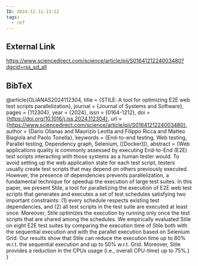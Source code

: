 ```yaml
---
ID: 2024-12-11-13:52
tags:
  - ref
---
```

## External Link
https://www.sciencedirect.com/science/article/pii/S0164121224003480?dgcid=rss_sd_all

## BibTeX

@article{OLIANAS2024112304,
title = {STILE: A tool for optimizing E2E web test scripts parallelization},
journal = {Journal of Systems and Software},
pages = {112304},
year = {2024},
issn = {0164-1212},
doi = {https://doi.org/10.1016/j.jss.2024.112304},
url = {https://www.sciencedirect.com/science/article/pii/S0164121224003480},
author = {Dario Olianas and Maurizio Leotta and Filippo Ricca and Matteo Biagiola and Paolo Tonella},
keywords = {End-to-end testing, Web testing, Parallel testing, Dependency graph, Selenium, [[Docker]]},
abstract = {Web applications quality is commonly assessed by executing End-to-End (E2E) test scripts interacting with those systems as a human tester would. To avoid setting up the web application state for each test script, testers usually create test scripts that may depend on others previously executed. However, the presence of dependencies prevents parallelization, a fundamental technique for speedup the execution of large test suites. In this paper, we present Stile, a tool for parallelizing the execution of E2E web test scripts that generates and executes a set of test schedules satisfying two important constraints: (1) every schedule respects existing test dependencies, and (2) all test scripts in the test suite are executed at least once. Moreover, Stile optimizes the execution by running only once the test scripts that are shared among the schedules. We empirically evaluated Stile on eight E2E test suites by comparing the execution time of Stile both with the sequential execution and with the parallel execution based on Selenium Grid. Our results show that Stile can reduce the execution time up to 80% w.r.t. the sequential execution and up to 50% w.r.t. Grid. Moreover, Stile provides a reduction in the CPUs usage (i.e., overall CPU-time) up to 75%.}
}